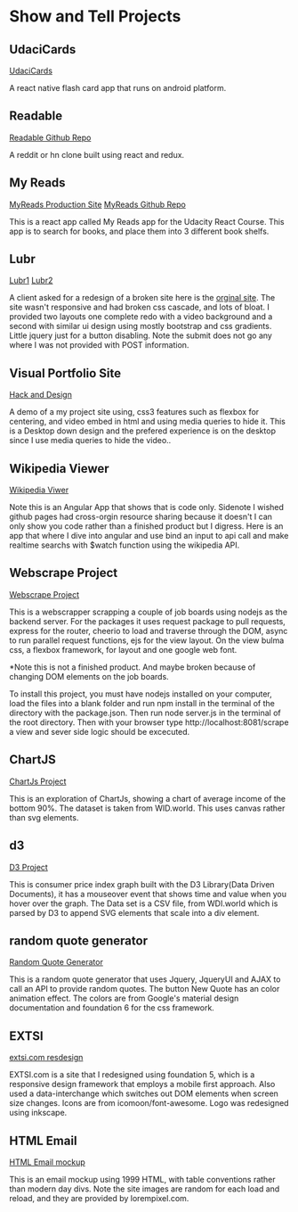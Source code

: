 # Show and Tell Projects

## UdaciCards
[UdaciCards](https://github.com/codekendo/UdaciCards)

A react native flash card app that runs on android platform.  

## Readable
[Readable Github Repo](https://github.com/codekendo/reactnd-project-readable)

A reddit or hn clone built using react and redux.

## My Reads
[MyReads Production Site](https://github.com/codekendo/MyReads)
[MyReads Github Repo](https://github.com/codekendo/MyReads)

This is a react app called My Reads app for the Udacity React Course. This app is to search for books, and place them into 3 different book shelfs.

## Lubr
[Lubr1](http://codekendo.github.io/lubr2/)
[Lubr2](http://codekendo.github.io/lubr3/)

A client asked for a redesign of a broken site here is the [orginal site](http://lubrlabs.com/landing/). The site wasn't responsive and had broken css cascade, and lots of bloat. I provided two layouts one complete redo with a video background and a second with similar ui design using mostly bootstrap and css gradients. Little jquery just for a button disabling. Note the submit does not go any where I was not provided with POST information.

## Visual Portfolio Site
[Hack and Design](http://codekendo.github.io/hack-design/)

A demo of a my project site using, css3 features such as flexbox for centering, and video embed in html and using media queries to hide it. This is a Desktop down design and the prefered experience is on the desktop since I use media queries to hide the video..

## Wikipedia Viewer
[Wikipedia Viwer](https://github.com/codekendo/wikiviewer/tree/gh-pages)

Note this is an Angular App that shows that is code only. Sidenote I wished github pages had cross-orgin resource sharing because it doesn't I can only show you code rather than a finished product but I digress. Here is an app that where I dive into angular and use bind an input to api call and make realtime searchs with $watch function using the wikipedia API.

## Webscrape Project
[Webscrape Project](https://github.com/codekendo/webscrape)

This is a webscrapper scrapping a couple of job boards using nodejs as the backend server. For the packages it uses request package to pull requests, express for the router, cheerio to load and traverse through the DOM, async to run parallel request functions, ejs for the view layout. On the view bulma css, a flexbox framework, for layout and one google web font.

*Note this is not a finished product. And maybe broken because of changing DOM elements on the job boards.

To install this project, you must have nodejs installed on your computer, load the files into a blank folder and run npm install in the terminal of the directory with the package.json. Then run node server.js in the terminal of the root directory. Then with your browser type http://localhost:8081/scrape a view and sever side logic should be excecuted.

## ChartJS
[ChartJs Project](http://codekendo.github.io/chartjs/)

This is an exploration of ChartJs, showing a chart of average income of the bottom 90%. The dataset is taken from WID.world. This uses canvas rather than svg elements.

## d3

[D3 Project](http://codekendo.github.io/cpi)

This is consumer price index graph built with the D3 Library(Data Driven Documents), it has a mouseover event that shows time and value when you hover over the graph. The Data set is a CSV file, from WDI.world which is parsed by D3 to append SVG elements that scale into a div element.

## random quote generator

[Random Quote Generator](http://codekendo.github.io/random_quote_generator)

This is a random quote generator that uses Jquery, JqueryUI and AJAX to call an API to provide random quotes. The button New Quote has an color animation effect. The colors are from Google's material design documentation and foundation 6 for the css framework.

## EXTSI

[extsi.com resdesign](http://extsi.com)

EXTSI.com is a site that I redesigned using foundation 5, which is a responsive design framework that employs a mobile first approach. Also used a data-interchange which switches out DOM elements when screen size changes. Icons are from icomoon/font-awesome. Logo was redesigned using inkscape.


## HTML Email

[HTML Email mockup](http://codekendo.github.io/html-email-mockup/)

This is an email mockup using 1999 HTML, with table conventions rather than modern day divs. Note the site images are random for each load and reload, and they are provided by lorempixel.com.
